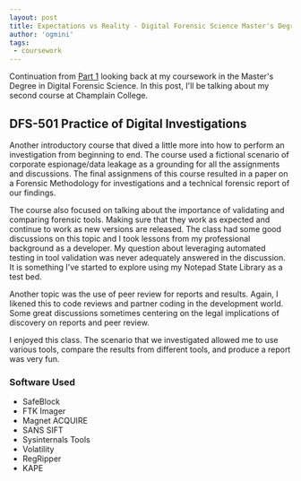 ```yaml
---
layout: post
title: Expectations vs Reality - Digital Forensic Science Master's Degree Part 2
author: 'ogmini'
tags:
 - coursework 
---
```


Continuation from [Part 1](https://ogmini.github.io/2025/01/06/Expectations-vs-Reality-Digital-Forensic-Science-Masters.html) looking back at my coursework in the Master's Degree in Digital Forensic Science. In this post, I'll be talking about my second course at Champlain College.

## DFS-501 Practice of Digital Investigations

Another introductory course that dived a little more into how to perform an investigation from beginning to end. The course used a fictional scenario of corporate espionage/data leakage as a grounding for all the assignments and discussions. The final assignmens of this course resulted in a paper on a Forensic Methodology for investigations and a technical forensic report of our findings. 

The course also focused on talking about the importance of validating and comparing forensic tools. Making sure that they work as expected and continue to work as new versions are released. The class had some good discussions on this topic and I took lessons from my professional background as a developer. My question about leveraging automated testing in tool validation was never adequately answered in the discussion. It is something I've started to explore using my Notepad State Library as a test bed. 

Another topic was the use of peer review for reports and results. Again, I likened this to code reviews and partner coding in the development world. Some great discussions sometimes centering on the legal implications of discovery on reports and peer review.

I enjoyed this class. The scenario that we investigated allowed me to use various tools, compare the results from different tools, and produce a report was very fun. 

### Software Used
- SafeBlock
- FTK Imager
- Magnet ACQUIRE
- SANS SIFT
- Sysinternals Tools
- Volatility
- RegRipper
- KAPE

